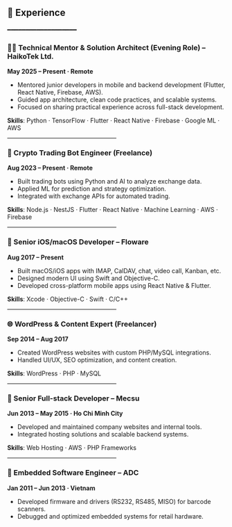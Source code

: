 ## 💼 Experience
━━━━━━━━━━━━━━━━━━━

### 🧑‍🏫 Technical Mentor & Solution Architect (Evening Role) – HaikoTek Ltd.
**May 2025 – Present · Remote**  
- Mentored junior developers in mobile and backend development (Flutter, React Native, Firebase, AWS).
- Guided app architecture, clean code practices, and scalable systems.
- Focused on sharing practical experience across full-stack development.

**Skills**: Python · TensorFlow · Flutter · React Native · Firebase · Google ML · AWS

<hr style="border: none; border-top: 1px solid #e0e0e0; width: 50%; margin: 0;" />

### 🤖 Crypto Trading Bot Engineer (Freelance)
**Aug 2023 – Present · Remote**  
- Built trading bots using Python and AI to analyze exchange data.
- Applied ML for prediction and strategy optimization.
- Integrated with exchange APIs for automated trading.

**Skills**: Node.js · NestJS · Flutter · React Native · Machine Learning · AWS · Firebase

<hr style="border: none; border-top: 1px solid #e0e0e0; width: 50%; margin: 0;" />

### 🍎 Senior iOS/macOS Developer – Floware
**Aug 2017 – Present**  
- Built macOS/iOS apps with IMAP, CalDAV, chat, video call, Kanban, etc.
- Designed modern UI using Swift and Objective-C.
- Developed cross-platform mobile apps using React Native & Flutter.

**Skills**: Xcode · Objective-C · Swift · C/C++ 

<hr style="border: none; border-top: 1px solid #e0e0e0; width: 50%; margin: 0;" />

### 🌐 WordPress & Content Expert (Freelancer)
**Sep 2014 – Aug 2017**  
- Created WordPress websites with custom PHP/MySQL integrations.
- Handled UI/UX, SEO optimization, and content creation.

**Skills**: WordPress · PHP · MySQL

<hr style="border: none; border-top: 1px solid #e0e0e0; width: 50%; margin: 0;" />

### 🧩 Senior Full-stack Developer – Mecsu
**Jun 2013 – May 2015 · Ho Chi Minh City**  
- Developed and maintained company websites and internal tools.
- Integrated hosting solutions and scalable backend systems.

**Skills**: Web Hosting · AWS · PHP Frameworks

<hr style="border: none; border-top: 1px solid #e0e0e0; width: 50%; margin: 0;" />

### 🔧 Embedded Software Engineer – ADC
**Jan 2011 – Jun 2013 · Vietnam**  
- Developed firmware and drivers (RS232, RS485, MISO) for barcode scanners.
- Debugged and optimized embedded systems for retail hardware.